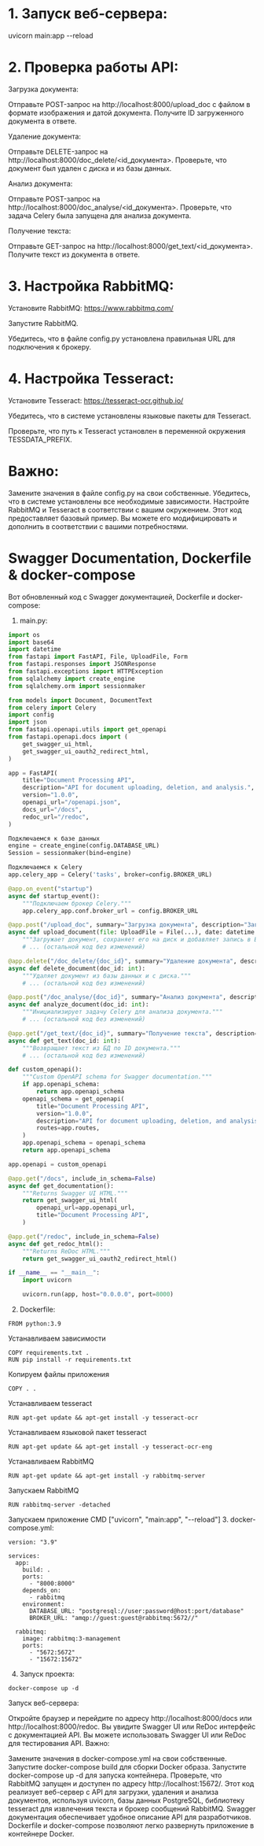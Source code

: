 # 1. Запуск веб-сервера:

uvicorn main:app --reload

# 2. Проверка работы API:

Загрузка документа:

Отправьте POST-запрос на http://localhost:8000/upload_doc с файлом в формате изображения и датой документа.
Получите ID загруженного документа в ответе.

Удаление документа:

Отправьте DELETE-запрос на http://localhost:8000/doc_delete/<id_документа>.
Проверьте, что документ был удален с диска и из базы данных.

Анализ документа:

Отправьте POST-запрос на http://localhost:8000/doc_analyse/<id_документа>.
Проверьте, что задача Celery была запущена для анализа документа.

Получение текста:

Отправьте GET-запрос на http://localhost:8000/get_text/<id_документа>.
Получите текст из документа в ответе.

# 3. Настройка RabbitMQ:

Установите RabbitMQ: https://www.rabbitmq.com/

Запустите RabbitMQ.

Убедитесь, что в файле config.py установлена правильная URL для подключения к брокеру.

# 4. Настройка Tesseract:

Установите Tesseract: https://tesseract-ocr.github.io/

Убедитесь, что в системе установлены языковые пакеты для Tesseract.

Проверьте, что путь к Tesseract установлен в переменной окружения TESSDATA_PREFIX.


# Важно:

Замените значения в файле config.py на свои собственные.
Убедитесь, что в системе установлены все необходимые зависимости.
Настройте RabbitMQ и Tesseract в соответствии с вашим окружением.
Этот код предоставляет базовый пример. Вы можете его модифицировать и дополнить в соответствии с вашими потребностями.


#
#
# Swagger Documentation, Dockerfile & docker-compose
Вот обновленный код с Swagger документацией, Dockerfile и docker-compose:

1. main.py:
```python
import os
import base64
import datetime
from fastapi import FastAPI, File, UploadFile, Form
from fastapi.responses import JSONResponse
from fastapi.exceptions import HTTPException
from sqlalchemy import create_engine
from sqlalchemy.orm import sessionmaker

from models import Document, DocumentText
from celery import Celery
import config
import json
from fastapi.openapi.utils import get_openapi
from fastapi.openapi.docs import (
    get_swagger_ui_html,
    get_swagger_ui_oauth2_redirect_html,
)

app = FastAPI(
    title="Document Processing API",
    description="API for document uploading, deletion, and analysis.",
    version="1.0.0",
    openapi_url="/openapi.json",
    docs_url="/docs",
    redoc_url="/redoc",
)

Подключаемся к базе данных
engine = create_engine(config.DATABASE_URL)
Session = sessionmaker(bind=engine)

Подключаемся к Celery
app.celery_app = Celery('tasks', broker=config.BROKER_URL)

@app.on_event("startup")
async def startup_event():
    """Подключаем брокер Celery."""
    app.celery_app.conf.broker_url = config.BROKER_URL

@app.post("/upload_doc", summary="Загрузка документа", description="Загружает документ, сохраняет его на диск и добавляет запись в БД.")
async def upload_document(file: UploadFile = File(...), date: datetime.date = Form(...)):
    """Загружает документ, сохраняет его на диск и добавляет запись в БД."""
    # ... (остальной код без изменений)

@app.delete("/doc_delete/{doc_id}", summary="Удаление документа", description="Удаляет документ из базы данных и с диска.")
async def delete_document(doc_id: int):
    """Удаляет документ из базы данных и с диска."""
    # ... (остальной код без изменений)

@app.post("/doc_analyse/{doc_id}", summary="Анализ документа", description="Инициализирует задачу Celery для анализа документа.")
async def analyze_document(doc_id: int):
    """Инициализирует задачу Celery для анализа документа."""
    # ... (остальной код без изменений)

@app.get("/get_text/{doc_id}", summary="Получение текста", description="Возвращает текст из БД по ID документа.")
async def get_text(doc_id: int):
    """Возвращает текст из БД по ID документа."""
    # ... (остальной код без изменений)

def custom_openapi():
    """Custom OpenAPI schema for Swagger documentation."""
    if app.openapi_schema:
        return app.openapi_schema
    openapi_schema = get_openapi(
        title="Document Processing API",
        version="1.0.0",
        description="API for document uploading, deletion, and analysis.",
        routes=app.routes,
    )
    app.openapi_schema = openapi_schema
    return app.openapi_schema

app.openapi = custom_openapi

@app.get("/docs", include_in_schema=False)
async def get_documentation():
    """Returns Swagger UI HTML."""
    return get_swagger_ui_html(
        openapi_url=app.openapi_url,
        title="Document Processing API",
    )

@app.get("/redoc", include_in_schema=False)
async def get_redoc_html():
    """Returns ReDoc HTML."""
    return get_swagger_ui_oauth2_redirect_html()

if __name__ == "__main__":
    import uvicorn

    uvicorn.run(app, host="0.0.0.0", port=8000)
```

2. Dockerfile:

```
FROM python:3.9
```

Устанавливаем зависимости
```
COPY requirements.txt .
RUN pip install -r requirements.txt
```

Копируем файлы приложения
```
COPY . .
```

Устанавливаем tesseract
```
RUN apt-get update && apt-get install -y tesseract-ocr
```

Устанавливаем языковой пакет tesseract
```
RUN apt-get update && apt-get install -y tesseract-ocr-eng
```

Устанавливаем RabbitMQ
```
RUN apt-get update && apt-get install -y rabbitmq-server
```

Запускаем RabbitMQ
```
RUN rabbitmq-server -detached
```

Запускаем приложение
CMD ["uvicorn", "main:app", "--reload"]
3. docker-compose.yml:
```
version: "3.9"

services:
  app:
    build: .
    ports:
      - "8000:8000"
    depends_on:
      - rabbitmq
    environment:
      DATABASE_URL: "postgresql://user:password@host:port/database"
      BROKER_URL: "amqp://guest:guest@rabbitmq:5672//"

  rabbitmq:
    image: rabbitmq:3-management
    ports:
      - "5672:5672"
      - "15672:15672"
```

4. Запуск проекта:
```
docker-compose up -d
```

Запуск веб-сервера:

Откройте браузер и перейдите по адресу http://localhost:8000/docs или http://localhost:8000/redoc.
Вы увидите Swagger UI или ReDoc интерфейс с документацией API.
Вы можете использовать Swagger UI или ReDoc для тестирования API.
Важно:

Замените значения в docker-compose.yml на свои собственные.
Запустите docker-compose build для сборки Docker образа.
Запустите docker-compose up -d для запуска контейнера.
Проверьте, что RabbitMQ запущен и доступен по адресу http://localhost:15672/.
Этот код реализует веб-сервер с API для загрузки, удаления и анализа документов, используя uvicorn, базы данных PostgreSQL, библиотеку tesseract для извлечения текста и брокер сообщений RabbitMQ. Swagger документация обеспечивает удобное описание API для разработчиков. Dockerfile и docker-compose позволяют легко развернуть приложение в контейнере Docker.
